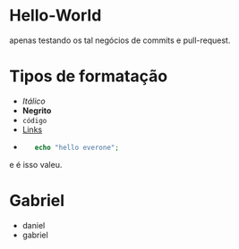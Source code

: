# Hello-World
apenas testando os tal negócios de commits e pull-request.

# Tipos de formatação
- *Itálico*
- **Negrito**
- `código`
- [Links](https://github.com/DanieldeSousaAlmeida)
- ```php
     echo "hello everone";
  ```
e é isso valeu.

# Gabriel
- daniel
- gabriel
